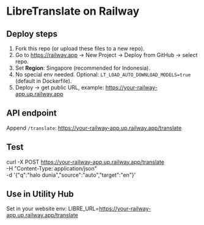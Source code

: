 
# LibreTranslate on Railway

## Deploy steps
1. Fork this repo (or upload these files to a new repo).
2. Go to https://railway.app → New Project → Deploy from GitHub → select repo.
3. Set **Region**: Singapore (recommended for Indonesia).
4. No special env needed. Optional: `LT_LOAD_AUTO_DOWNLOAD_MODELS=true` (default in Dockerfile).
5. Deploy → get public URL, example:
   https://your-railway-app.up.railway.app

## API endpoint
Append `/translate`:
https://your-railway-app.up.railway.app/translate

## Test
curl -X POST https://your-railway-app.up.railway.app/translate \
  -H "Content-Type: application/json" \
  -d '{"q":"halo dunia","source":"auto","target":"en"}'

## Use in Utility Hub
Set in your website env:
LIBRE_URL=https://your-railway-app.up.railway.app/translate
